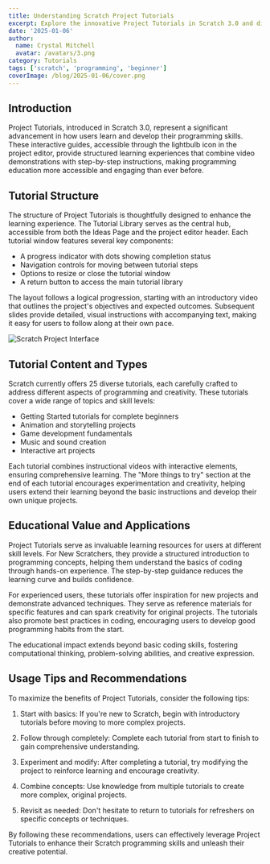 ```yaml
---
title: Understanding Scratch Project Tutorials
excerpt: Explore the innovative Project Tutorials in Scratch 3.0 and discover how they enhance the learning experience for both beginners and experienced programmers.
date: '2025-01-06'
author:
  name: Crystal Mitchell
  avatar: /avatars/3.png
category: Tutorials
tags: ['scratch', 'programming', 'beginner']
coverImage: /blog/2025-01-06/cover.png
---
```


## Introduction

Project Tutorials, introduced in Scratch 3.0, represent a significant advancement in how users learn and develop their programming skills. These interactive guides, accessible through the lightbulb icon in the project editor, provide structured learning experiences that combine video demonstrations with step-by-step instructions, making programming education more accessible and engaging than ever before.

## Tutorial Structure

The structure of Project Tutorials is thoughtfully designed to enhance the learning experience. The Tutorial Library serves as the central hub, accessible from both the Ideas Page and the project editor header. Each tutorial window features several key components:

- A progress indicator with dots showing completion status
- Navigation controls for moving between tutorial steps
- Options to resize or close the tutorial window
- A return button to access the main tutorial library

The layout follows a logical progression, starting with an introductory video that outlines the project's objectives and expected outcomes. Subsequent slides provide detailed, visual instructions with accompanying text, making it easy for users to follow along at their own pace.

![Scratch Project Interface](https://d1ng1bucl7w66k.cloudfront.net/ghost-blog/2020/12/scratchnlogimage2.png)

## Tutorial Content and Types

Scratch currently offers 25 diverse tutorials, each carefully crafted to address different aspects of programming and creativity. These tutorials cover a wide range of topics and skill levels:

- Getting Started tutorials for complete beginners
- Animation and storytelling projects
- Game development fundamentals
- Music and sound creation
- Interactive art projects

Each tutorial combines instructional videos with interactive elements, ensuring comprehensive learning. The "More things to try" section at the end of each tutorial encourages experimentation and creativity, helping users extend their learning beyond the basic instructions and develop their own unique projects.

## Educational Value and Applications

Project Tutorials serve as invaluable learning resources for users at different skill levels. For New Scratchers, they provide a structured introduction to programming concepts, helping them understand the basics of coding through hands-on experience. The step-by-step guidance reduces the learning curve and builds confidence.

For experienced users, these tutorials offer inspiration for new projects and demonstrate advanced techniques. They serve as reference materials for specific features and can spark creativity for original projects. The tutorials also promote best practices in coding, encouraging users to develop good programming habits from the start.

The educational impact extends beyond basic coding skills, fostering computational thinking, problem-solving abilities, and creative expression.

## Usage Tips and Recommendations

To maximize the benefits of Project Tutorials, consider the following tips:

1. Start with basics: If you're new to Scratch, begin with introductory tutorials before moving to more complex projects.

2. Follow through completely: Complete each tutorial from start to finish to gain comprehensive understanding.

3. Experiment and modify: After completing a tutorial, try modifying the project to reinforce learning and encourage creativity.

4. Combine concepts: Use knowledge from multiple tutorials to create more complex, original projects.

5. Revisit as needed: Don't hesitate to return to tutorials for refreshers on specific concepts or techniques.

By following these recommendations, users can effectively leverage Project Tutorials to enhance their Scratch programming skills and unleash their creative potential.
